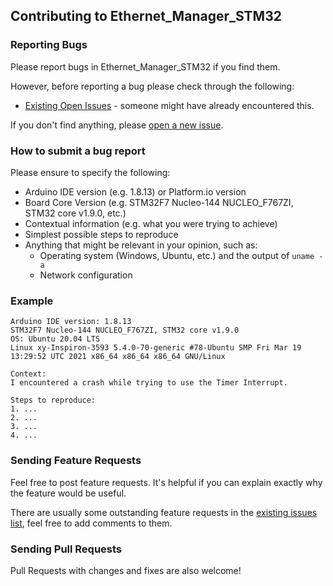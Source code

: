 ## Contributing to Ethernet_Manager_STM32

### Reporting Bugs

Please report bugs in Ethernet_Manager_STM32 if you find them.

However, before reporting a bug please check through the following:

* [Existing Open Issues](https://github.com/khoih-prog/Ethernet_Manager_STM32/issues) - someone might have already encountered this.

If you don't find anything, please [open a new issue](https://github.com/khoih-prog/Ethernet_Manager_STM32/issues/new).

### How to submit a bug report

Please ensure to specify the following:

* Arduino IDE version (e.g. 1.8.13) or Platform.io version
* Board Core Version (e.g. STM32F7 Nucleo-144 NUCLEO_F767ZI, STM32 core v1.9.0, etc.)
* Contextual information (e.g. what you were trying to achieve)
* Simplest possible steps to reproduce
* Anything that might be relevant in your opinion, such as:
  * Operating system (Windows, Ubuntu, etc.) and the output of `uname -a`
  * Network configuration


### Example

```
Arduino IDE version: 1.8.13
STM32F7 Nucleo-144 NUCLEO_F767ZI, STM32 core v1.9.0
OS: Ubuntu 20.04 LTS
Linux xy-Inspiron-3593 5.4.0-70-generic #78-Ubuntu SMP Fri Mar 19 13:29:52 UTC 2021 x86_64 x86_64 x86_64 GNU/Linux

Context:
I encountered a crash while trying to use the Timer Interrupt.

Steps to reproduce:
1. ...
2. ...
3. ...
4. ...
```
### Sending Feature Requests

Feel free to post feature requests. It's helpful if you can explain exactly why the feature would be useful.

There are usually some outstanding feature requests in the [existing issues list](https://github.com/khoih-prog/Ethernet_Manager_STM32/issues?q=is%3Aopen+is%3Aissue+label%3Aenhancement), feel free to add comments to them.

### Sending Pull Requests

Pull Requests with changes and fixes are also welcome!
